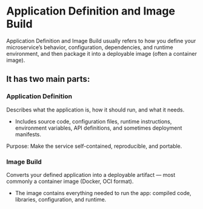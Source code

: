 # Application Definition and Image Build
Application Definition and Image Build usually refers to how you define your microservice’s behavior, configuration, dependencies, and runtime environment, and then package it into a deployable image (often a container image).

## It has two main parts:

### Application Definition

Describes what the application is, how it should run, and what it needs.

- Includes source code, configuration files, runtime instructions, environment variables, API definitions, and sometimes deployment manifests.

Purpose: Make the service self-contained, reproducible, and portable.

### Image Build

Converts your defined application into a deployable artifact — most commonly a container image (Docker, OCI format).

- The image contains everything needed to run the app: compiled code, libraries, configuration, and runtime.
